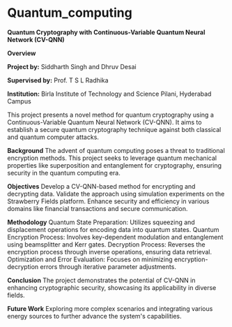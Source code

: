 # Quantum_computing

**Quantum Cryptography with Continuous-Variable Quantum Neural Network (CV-QNN)**

**Overview**

**Project by:** Siddharth Singh and Dhruv Desai

**Supervised by:** Prof. T S L Radhika

**Institution:** Birla Institute of Technology and Science Pilani, Hyderabad Campus

This project presents a novel method for quantum cryptography using a Continuous-Variable Quantum Neural Network (CV-QNN). It aims to establish a secure quantum cryptography technique against both classical and quantum computer attacks.

**Background**
The advent of quantum computing poses a threat to traditional encryption methods. This project seeks to leverage quantum mechanical properties like superposition and entanglement for cryptography, ensuring security in the quantum computing era.

**Objectives**
Develop a CV-QNN-based method for encrypting and decrypting data.
Validate the approach using simulation experiments on the Strawberry Fields platform.
Enhance security and efficiency in various domains like financial transactions and secure communication.

**Methodology**
Quantum State Preparation: Utilizes squeezing and displacement operations for encoding data into quantum states.
Quantum Encryption Process: Involves key-dependent modulation and entanglement using beamsplitter and Kerr gates.
Decryption Process: Reverses the encryption process through inverse operations, ensuring data retrieval.
Optimization and Error Evaluation: Focuses on minimizing encryption-decryption errors through iterative parameter adjustments.

**Conclusion**
The project demonstrates the potential of CV-QNN in enhancing cryptographic security, showcasing its applicability in diverse fields.

**Future Work**
Exploring more complex scenarios and integrating various energy sources to further advance the system's capabilities.
